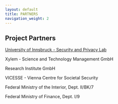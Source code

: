 ```yaml
---
layout: default
title: PARTNERS
navigation_weight: 2
---
```


## Project Partners

[University of Innsbruck - Security and Privacy Lab](http://informationsecurity.uibk.ac.at/)

Xylem - Science and Technology Management GmbH

Research Institute GmbH

VICESSE - Vienna Centre for Societal Security

Federal Ministry of the Interior, Dept. II/BK/7

Federal Ministry of Finance, Dept. I/9

